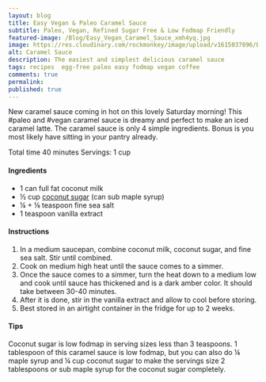 ```yaml
---
layout: blog
title: Easy Vegan & Paleo Caramel Sauce
subtitle: Paleo, Vegan, Refined Sugar Free & Low Fodmap Friendly
featured-image: /Blog/Easy_Vegan_Caramel_Sauce_xmh4yq.jpg
image: https://res.cloudinary.com/rockmonkey/image/upload/v1615037896/Blog/Easy_Vegan_Caramel_Sauce_xmh4yq.jpg
alt: Caramel Sauce
description: The easiest and simplest delicious caramel sauce
tags: recipes  egg-free paleo easy fodmap vegan coffee
comments: true
permalink:
published: true
---
```


New caramel sauce coming in hot on this lovely Saturday morning! This #paleo and #vegan caramel sauce is dreamy and perfect to make an iced caramel latte. The caramel sauce is only 4 simple ingredients. Bonus is you most likely have sitting in your pantry already.


Total time 40 minutes
Servings: 1 cup

#### Ingredients
* 1 can full fat coconut milk
* ½ cup [coconut sugar](https://amzn.to/39mBvoz) (can sub maple syrup)
* ¼ + ⅛ teaspoon fine sea salt
* 1 teaspoon vanilla extract


#### Instructions
1. In a medium saucepan, combine coconut milk, coconut sugar, and fine sea salt. Stir until combined.
2. Cook on medium high heat until the sauce comes to a simmer.
3. Once the sauce comes to a simmer, turn the heat down to a medium low and cook until sauce has thickened and is a dark amber color. It should take between 30-40 minutes.
5. After it is done, stir in the vanilla extract and allow to cool before storing.
6. Best stored in an airtight container in the fridge for up to 2 weeks.

#### Tips
Coconut sugar is low fodmap in serving sizes less than 3 teaspoons. 1 tablespoon of this caramel sauce  is low fodmap, but you can also do ¼ maple syrup and ¼ cup coconut sugar to make the servings size 2 tablespoons or sub maple syrup for the coconut sugar completely.
